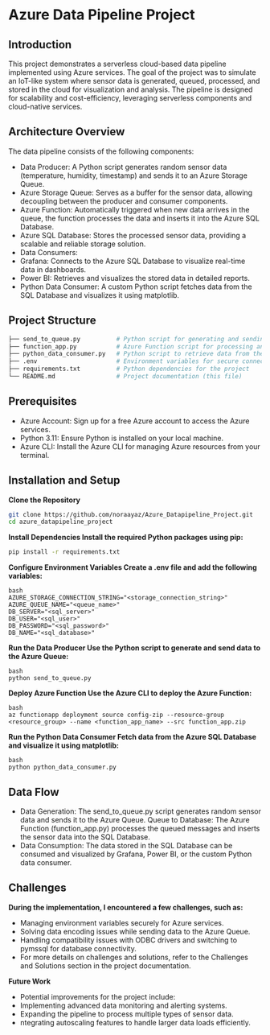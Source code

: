 # Azure Data Pipeline Project
## Introduction

This project demonstrates a serverless cloud-based data pipeline implemented using Azure services. The goal of the project was to simulate an IoT-like system where sensor data is generated, queued, processed, and stored in the cloud for visualization and analysis. The pipeline is designed for scalability and cost-efficiency, leveraging serverless components and cloud-native services.

## Architecture Overview

The data pipeline consists of the following components:
- Data Producer: A Python script generates random sensor data (temperature, humidity, timestamp) and sends it to an Azure Storage Queue.
- Azure Storage Queue: Serves as a buffer for the sensor data, allowing decoupling between the producer and consumer components.
- Azure Function: Automatically triggered when new data arrives in the queue, the function processes the data and inserts it into the Azure SQL Database.
- Azure SQL Database: Stores the processed sensor data, providing a scalable and reliable storage solution.
- Data Consumers:
- Grafana: Connects to the Azure SQL Database to visualize real-time data in dashboards.
- Power BI: Retrieves and visualizes the stored data in detailed reports.
- Python Data Consumer: A custom Python script fetches data from the SQL Database and visualizes it using matplotlib.

## Project Structure
```bash
├── send_to_queue.py          # Python script for generating and sending sensor data to Azure Queue
├── function_app.py           # Azure Function script for processing and storing data in SQL Database
├── python_data_consumer.py   # Python script to retrieve data from the SQL Database and visualize it
├── .env                      # Environment variables for secure connection details
├── requirements.txt          # Python dependencies for the project
└── README.md                 # Project documentation (this file)
```

## Prerequisites

- Azure Account: Sign up for a free Azure account to access the Azure services.
- Python 3.11: Ensure Python is installed on your local machine.
- Azure CLI: Install the Azure CLI for managing Azure resources from your terminal.

## Installation and Setup

**Clone the Repository**
```bash
git clone https://github.com/noraayaz/Azure_Datapipeline_Project.git
cd azure_datapipeline_project
```

**Install Dependencies Install the required Python packages using pip:**
```bash
pip install -r requirements.txt
```

**Configure Environment Variables Create a .env file and add the following variables:**
```
bash
AZURE_STORAGE_CONNECTION_STRING="<storage_connection_string>"
AZURE_QUEUE_NAME="<queue_name>"
DB_SERVER="<sql_server>"
DB_USER="<sql_user>"
DB_PASSWORD="<sql_password>"
DB_NAME="<sql_database>"
```
**Run the Data Producer Use the Python script to generate and send data to the Azure Queue:**
```
bash
python send_to_queue.py
```
**Deploy Azure Function Use the Azure CLI to deploy the Azure Function:**
```
bash
az functionapp deployment source config-zip --resource-group <resource_group> --name <function_app_name> --src function_app.zip
```
**Run the Python Data Consumer Fetch data from the Azure SQL Database and visualize it using matplotlib:**
```
bash
python python_data_consumer.py
```
## Data Flow

- Data Generation: The send_to_queue.py script generates random sensor data and sends it to the Azure Queue.
Queue to Database: The Azure Function (function_app.py) processes the queued messages and inserts the sensor data into the SQL Database.
- Data Consumption: The data stored in the SQL Database can be consumed and visualized by Grafana, Power BI, or the custom Python data consumer.
## Challenges

**During the implementation, I encountered a few challenges, such as:**
- Managing environment variables securely for Azure services.
- Solving data encoding issues while sending data to the Azure Queue.
- Handling compatibility issues with ODBC drivers and switching to pymssql for database connectivity.
- For more details on challenges and solutions, refer to the Challenges and Solutions section in the project documentation.

**Future Work**

- Potential improvements for the project include:
- Implementing advanced data monitoring and alerting systems.
- Expanding the pipeline to process multiple types of sensor data.
- ntegrating autoscaling features to handle larger data loads efficiently.
